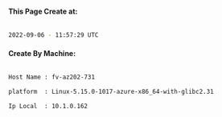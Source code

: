 
   
#### This Page Create at:

```bash

2022-09-06 - 11:57:29 UTC

```

#### Create By Machine:

```bash

Host Name : fv-az202-731

platform  : Linux-5.15.0-1017-azure-x86_64-with-glibc2.31

Ip Local  : 10.1.0.162

```


